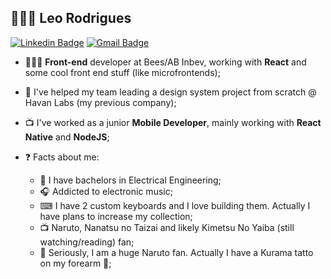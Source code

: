 ## 👨🏾‍💻 Leo Rodrigues
[![Linkedin Badge](https://img.shields.io/badge/-LinkedIn-blue?style=flat-square&logo=Linkedin&logoColor=white&link=https://www.linkedin.com/in/leonardorodriguesf/)](https://www.linkedin.com/in/leonardorodriguesf/)
[![Gmail Badge](https://img.shields.io/badge/-Gmail-c14438?style=flat-square&logo=Gmail&logoColor=white&link=mailto:leo.rf.dev@gmail.com)](mailto:leo.rf.dev@gmail.com)

- 👨🏾‍💻 **Front-end** developer at Bees/AB Inbev, working with **React** and some cool front end stuff (like microfrontends);
- 🚀 I've helped my team leading a design system project from scratch @ Havan Labs (my previous company);
- 📺 I've worked as a junior **Mobile Developer**, mainly working with **React Native** and **NodeJS**;

- ❓ Facts about me: 
  - 🔌 I have bachelors in Electrical Engineering;
  - 🎧 Addicted to electronic music;
  - ⌨ I have 2 custom keyboards and I love building them. Actually I have plans to increase my collection;
  - 📺 Naruto, Nanatsu no Taizai and likely Kimetsu No Yaiba (still watching/reading) fan;
  - 🦊 Seriously, I am a huge Naruto fan. Actually I have a Kurama tatto on my forearm 🦊;

